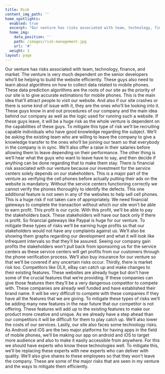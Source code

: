 ```yaml
---
title: Risk
content_img_path: ''
home_spotlights:
  enabled: true
  excerpt: "Our venture has risks associated with team, technology, finance, and market. The venture is very\r much dependent on the senior developers who’ll be helping to build the website efficiently."
  home_img:
    data_position: ''
    path: /images/risk-management.jpg
    url: '#'
  weight: 3
layout: page
---
```

Our venture has risks associated with team, technology, finance, and market. The venture is very much dependent on the senior developers who’ll be helping to build the website efficiently. These guys also need to learn about algorithms on how to collect data related to mobile phones. These data prediction algorithms are the roots of our site as the priority of our site is to give accurate estimations for mobile phones. This is the main idea that’ll attract people to visit our website. And also if our site crashes or there is some kind of issue with it, they are the ones who’ll be looking into it. These guys know in and out procedures of our company and the main idea behind our company as well as the logic used for running such a website. If these guys leave, it will be a huge risk as the whole venture is dependent on the capabilities of these guys. To mitigate this type of risk we’ll be recruiting capable individuals who have good knowledge regarding the subject. We’ll be asking the existing team who are willing to leave the company to give a knowledge transfer to the ones who’ll be joining our team so that everybody in the company is in sync. We’ll also offer a raise in their salaries before allowing them to leave depending on their performance. The other thing is we’ll hear what the guys who want to leave have to say, and then decide if anything can be done regarding that to make them stay. There is financial risk associated with our venture because our investment for the service centers solely depends on our stakeholders. This is a major part of the venture as verifying the cell phones before actually putting their ads on the website is mandatory. Without the service centers functioning correctly we cannot verify the phones thoroughly to identify the defects. This one additional feature is not seen in any of the websites to help sell cell phones. This is a huge risk if not taken care of appropriately. We need financial gateways to complete the transaction without which our site won't be able to earn profit. This profit is our cycle. With this profit, we’ll be able to pay the stakeholders back. These stakeholders will have our back only if there is profit. So financial gateways like Paypal is huge for our venture. To mitigate these types of risks we’ll be earning huge profits so that our stakeholders would not have any complaints against us. We’ll also be showing them graphs regarding our development and what it will look like infrequent intervals so that they’ll be assured. Seeing our company gain profits the stakeholders won't pull back from sponsoring us for the service centers as these service centers will get profits from our customers through the phone verification process. We’ll also buy insurance for our venture so that we’ll be covered if any uncertain risks occur. Thirdly, there is market risk too. Competitors like OLX, eBay can catch up and make changes to their existing features. These websites are already huge but don’t have some of the crucial features that we’re providing. If these companies can give those features then they’ll be a very dangerous competitor to compete with. These companies are already well funded and have established their brand name. It will be very difficult to compete with these companies if they have all the features that we are giving. To mitigate these types of risks we’ll be adding many new features in the near future that our competitor is not offering. These features will add up to the existing features to make our product more creative and unique. As we already have a step ahead than our competitors it will be difficult for them to play catch up. We’ll also lower the costs of our services. Lastly, our site also faces some technology risks. As Android and iOS are the two major platforms for having apps in the field of mobile phones, we’ll be making our app on android and iOS to target more audience and also to make it easily accessible from anywhere. For this we should have experts who know these technologies well. To mitigate this, we’ll be replacing these experts with new experts who can deliver with quality. We’ll also give shares to these employees so that they won't leave the company. These are some of the major risks that are seen in my venture and the ways to mitigate them efficiently.
